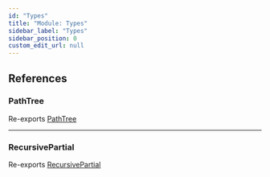 ```yaml
---
id: "Types"
title: "Module: Types"
sidebar_label: "Types"
sidebar_position: 0
custom_edit_url: null
---
```


## References

### PathTree

Re-exports [PathTree](Types_PathTree.md#pathtree)

___

### RecursivePartial

Re-exports [RecursivePartial](Types_RecursivePartial.md#recursivepartial)
